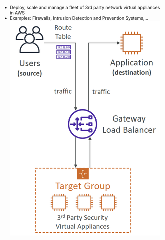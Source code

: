 - Deploy, scale and manage a fleet of 3rd party network virtual appliances in AWS
- Examples: Firewalls, Intrusion Detection and Prevention Systems,...
![GWLB](Images/gwlb.png)